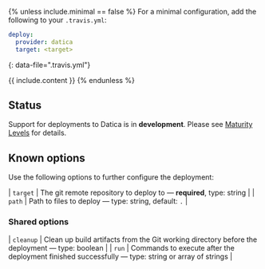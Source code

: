 {% unless include.minimal == false %}
For a minimal configuration, add the following to your `.travis.yml`:

```yaml
deploy:
  provider: datica
  target: <target>
```
{: data-file=".travis.yml"}



{{ include.content }}
{% endunless %}

## Status

Support for deployments to Datica is in **development**. Please see [Maturity Levels](/user/deployment-v2#maturity-levels) for details.
## Known options

Use the following options to further configure the deployment:

| `target` | The git remote repository to deploy to &mdash; **required**, type: string |
| `path` | Path to files to deploy &mdash; type: string, default: `.` |

### Shared options

| `cleanup` | Clean up build artifacts from the Git working directory before the deployment &mdash; type: boolean |
| `run` | Commands to execute after the deployment finished successfully &mdash; type: string or array of strings |

